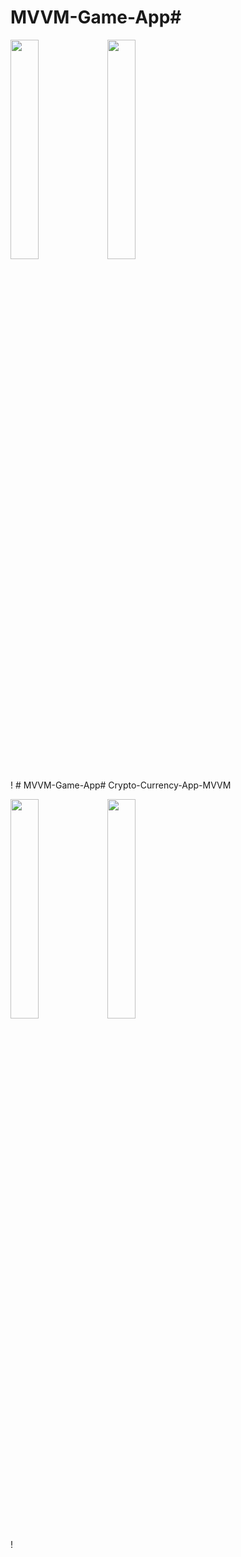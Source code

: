 # MVVM-Game-App# 
<p float="left">
<img src="https://user-images.githubusercontent.com/76806086/235922115-c8f07389-d9e9-473e-8ebf-5108939097a4.png" width="30%" height="30%" />
<img src="https://user-images.githubusercontent.com/76806086/235922136-2fe06f90-0822-471f-8bf3-ebeaad71257b.png" width="30%" height="30%" />
</p>!
# MVVM-Game-App# Crypto-Currency-App-MVVM
<p float="left">
<img src="https://user-images.githubusercontent.com/76806086/235922147-800f68eb-0398-4de4-b2a2-6b53fa1ceefa.png" width="30%" height="30%" />
<img src="https://user-images.githubusercontent.com/76806086/236007508-1df475ab-a612-47d8-996e-5464ff86b804.png" width="30%" height="30%" />
</p>!

